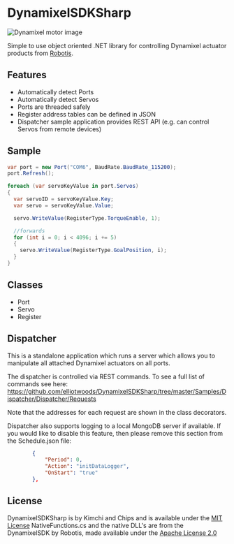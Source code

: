# DynamixelSDKSharp
![Dynamixel motor image](https://github.com/elliotwoods/DynamixelSDKSharp/blob/master/dynamixel_x_04.png?raw=true)

Simple to use object oriented .NET library for controlling Dynamixel actuator products from [Robotis](http://www.robotis.com/).

## Features
* Automatically detect Ports
* Automatically detect Servos
* Ports are threaded safely
* Register address tables can be defined in JSON
* Dispatcher sample application provides REST API (e.g. can control Servos from remote devices)

## Sample
```C#
var port = new Port("COM6", BaudRate.BaudRate_115200);
port.Refresh();

foreach (var servoKeyValue in port.Servos)
{
  var servoID = servoKeyValue.Key;
  var servo = servoKeyValue.Value;

  servo.WriteValue(RegisterType.TorqueEnable, 1);

  //forwards
  for (int i = 0; i < 4096; i += 5)
  {
    servo.WriteValue(RegisterType.GoalPosition, i);
  }
}
```

## Classes

* Port
* Servo
* Register

## Dispatcher

This is a standalone application which runs a server which allows you to manipulate all attached Dynamixel actuators on all ports.

The dispatcher is controlled via REST commands. To see a full list of commands see here:
https://github.com/elliotwoods/DynamixelSDKSharp/tree/master/Samples/Dispatcher/Dispatcher/Requests

Note that the addresses for each request are shown in the class decorators.

Dispatcher also supports logging to a local MongoDB server if available. If you would like to disable this feature, then please remove this section from the Schedule.json file:

```json
		{
			"Period": 0,
			"Action": "initDataLogger",
			"OnStart": "true"
		},
```

## License

DynamixelSDKSharp is by Kimchi and Chips and is available under the [MIT License](https://github.com/elliotwoods/DynamixelSDKSharp/blob/master/LICENSE)
NativeFunctions.cs and the native DLL's are from the DynamixelSDK by Robotis, made available under the [Apache License 2.0](https://github.com/ROBOTIS-GIT/DynamixelSDK/blob/master/LICENSE)
